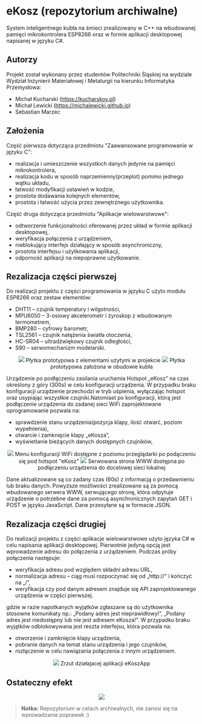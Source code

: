 # eKosz (repozytorium archiwalne)
System inteligentnego kubła na śmieci zrealizowany w C++ na wbudowanej pamięci mikrokontrolera ESP8266 oraz w formie aplikacji desktopowej napisanej w języku C#.

## Autorzy
Projekt został wykonany przez studentów Politechniki Śląskiej na wydziale Wydział Inżynierii Materiałowej i Metalurgii na kierunku Informatyka Przemysłowa:
* Michał Kucharski (https://kucharskov.pl)
* Michał Lewicki (https://michalewicki.github.io)
* Sebastian Marzec

## Założenia
Część pierwsza dotycząca przedmiotu "Zaawansowane programowanie w języku C":
* realizacja i umieszczenie wszystkich danych jedynie na pamięci mikrokontrolera,
* realizacja kodu w sposób naprzemienny(przeplot) pomimo jednego wątku układu,
* łatwość modyfikacji ustawień w kodzie,
* prostota dodawania kolejnych elementów,
* prostota i łatwość użycia przez zewnętrznego użytkownika.

Część druga dotycząca przedmiotu "Aplikacje wielowarstwowe":
* odtworzenie funkcjonalności oferowanej przez układ w formie aplikacji desktopowej,
* weryfikacja połączenia z urządzeniem,
* nieblokujący interfejs działający w sposób asynchroniczny,
* prostota interfejsu i użytkowania aplikacji,
* odporność aplikacji na niepoprawne użytkowanie.

## Rezalizacja części pierwszej
Do realizacji projektu z części programowania w języku C użyto modułu ESP8266 oraz zestaw elementów:
* DHT11 – czujnik temperatury i wilgotności,
* MPU6050 – 3-osiowy akcelerometr i żyroskop z wbudowanym termometrem,
* BMP280 – cyfrowy barometr,
* TSL2561 – czujnik natężenia światła otoczenia,
* HC-SR04 – ultradźwiękowy czujnik odległości,
* S90 – serwomechanizm modelarski.

<p align="center">
<img src="https://github.com/Kucharskov/eKosz/blob/master/images/circuit.png?raw=true">
Płytka prototypowa z elementami użytymi w projekcie
<img src="https://github.com/Kucharskov/eKosz/blob/master/images/circuit_mount.png?raw=true">
Płytka prototypowa założona w obudowie kubła
</p>

Urządzenie po podłączeniu zasilania uruchamia Hotspot „eKosz” na czas określony z góry (300s) w celu konfiguracji urządzenia. W przypadku braku konfiguracji urządzenie przechodzi w tryb uśpienia, wyłączając hotspot oraz usypiając wszystkie czujniki.Natomiast po konfiguracji, którą jest podłączenie urządzenia do zadanej sieci WiFi zaprojektowane oprogramowanie pozwala na:
* sprawdzenie stanu urządzenia(pozycja klapy, ilość otwarć, poziom wypełnienia),
* otwarcie i zamknięcie klapy „eKosza”,
* wyświetlanie bieżących danych dostępnych czujników,

<p align="center">
<img src="https://github.com/Kucharskov/eKosz/blob/master/images/wifi_config.png?raw=true">
Menu konfiguracji WiFi dostępne z poziomu przeglądarki po podączeniu się pod hotspot "eKosz"
<img src="https://github.com/Kucharskov/eKosz/blob/master/images/webpage.png?raw=true">
Serwowana strona WWW dostępna po podłączeniu urządzenia do docelowej sieci lokalnej
</p>

Dane aktualizowane są co zadany czas (60s) z informacją o przedawnieniu lub braku danych. Powyższe możliwości zrealizowane są za pomocą wbudowanego serwera WWW, serwującego stronę, która odpytuje urządzenie o potrzebne dane za pomocą asynchronicznych zapytań GET i POST w języku JavaScript. Dane przesyłane są w formacie JSON.

## Rezalizacja części drugiej
Do realizacji projektu z części aplikacje wielowarstwowe użyto języka C# w celu napisania aplikacji desktopowej. Pierwotnie jedyną opcją jest wprowadzenie adresu do połączenia z urządzeniem. Podczas próby połączenia następuje:
- weryfikacja adresu pod względem składni adresu URL,
- normalizacja adresu – ciąg musi rozpoczynać się od „http://” i kończyć na „/”,
- weryfikacja czy pod danym adresem znajduje się API zaprojektowanego urządzenia w części pierwszej.

gdzie w razie napotkanych wyjątków zgłaszane są do użytkownika stosowne komunikaty np.: „Podany adres jest nieprawidłowy!”, „Podany adres jest niedostępny lub nie jest adresem eKosza!”. W przypadku braku wyjątków odblokowywana jest reszta interfejsu, która pozwala na:
- otworzenie i zamknięcie klapy urządzenia,
- pobranie danych na temat stanu urządzenia i jego czujników,
- rozłączenie w celu nawiązania połączenia z innym urządzeniem.

<p align="center">
<img src="https://github.com/Kucharskov/eKosz/blob/master/images/ekoszapp.png?raw=true">
Zrzut działajacej aplikacji eKoszApp
</p>

## Ostateczny efekt
<p align="center">
<img src="https://github.com/Kucharskov/eKosz/blob/master/images/ekosz.png?raw=true">
</p>

> **Notka:** Repozytorium w celach archiwalnych, nie zanosi się na wprowadzanie poprawek :)